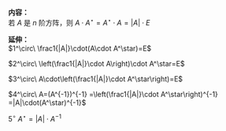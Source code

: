 **内容：**  
若 $A$ 是 $n$ 阶方阵，则 $A\cdot A^\star  
=A^\star\cdot A=|A|\cdot E$   
  
**延伸：**  
 $1^\circ\ \frac1{|A|}\cdot(A\cdot A^\star)=E$   
  
  
  
 $2^\circ\ \left(\frac1{|A|}\cdot A\right)\cdot A^\star=E$   
  
  
  
 $3^\circ\ A\cdot\left(\frac1{|A|}\cdot A^\star\right)=E$   
  
  
  
 $4^\circ\ A=(A^{-1})^{-1}  
=\left(\frac1{|A|}\cdot A^\star\right)^{-1}  
=|A|\cdot(A^\star)^{-1}$   
  
  
  
 $5^\circ\ A^\star=|A|\cdot A^{-1}$   
